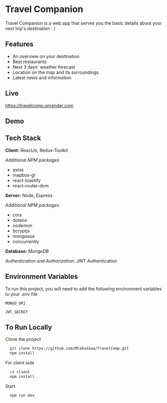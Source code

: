# Travel Companion

Travel Companion is a web app that serves you the basic details about your next trip's destination : )

## Features

- An overview on your destination
- Best restaurants
- Next 3 days' weather forecast
- Location on the map and its surroundings
- Latest news and information

## Live

https://travelcomp.onrender.com

## Demo


## Tech Stack

**Client:** ReactJs, Redux-Toolkit

_Additional NPM packages_

- axios
- mapbox-gl
- react-toastify
- react-router-dom

**Server:** Node, Express

_Additional NPM packages_

- cors
- dotenv
- nodemon
- bcryptjs
- mongoose
- concurrently

**Database:** MongoDB

_Authentication and Authorization:_ JWT Authentication

## Environment Variables

To run this project, you will need to add the following environment variables to your .env file

`MONGO_URI`

`JWT_SECRET`

## To Run Locally

Clone the project

```bash
  git clone https://github.com/Mtakudzwa/TravelComp.git
  npm install
```

For client side

```bash
  cd client
  npm install
```

Start

```bash
  npm run dev
```

